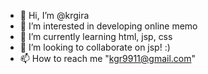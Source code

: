 - 👋 Hi, I’m @krgira
- 👀 I’m interested in developing online memo
- 🌱 I’m currently learning html, jsp, css
- 💞️ I’m looking to collaborate on jsp! :)
- 📫 How to reach me "kgr9911@gmail.com"
